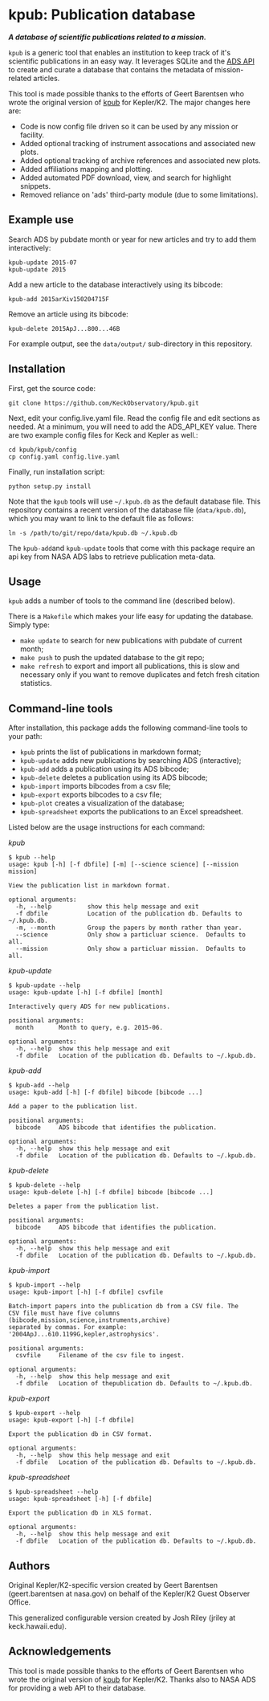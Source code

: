 # kpub: Publication database

***A database of scientific publications related to a mission.***

`kpub` is a generic tool that enables an institution to keep track of it's scientific publications in an easy way. It leverages SQLite and the [ADS API](https://github.com/adsabs/adsabs-dev-api) to create and curate a database that contains the metadata of mission-related articles.

This tool is made possible thanks to the efforts of Geert Barentsen who wrote the original version of [kpub](https://github.com/KeplerGO/kpub) for Kepler/K2.  The major changes here are:

- Code is now config file driven so it can be used by any mission or facility.
- Added optional tracking of instrument assocations and associated new plots.
- Added optional tracking of archive references and associated new plots.
- Added affiliations mapping and plotting.
- Added automated PDF download, view, and search for highlight snippets.
- Removed reliance on 'ads' third-party module (due to some limitations).

## Example use

Search ADS by pubdate month or year for new articles and try to add them interactively:
```
kpub-update 2015-07
kpub-update 2015
```

Add a new article to the database interactively using its bibcode:
```
kpub-add 2015arXiv150204715F
```

Remove an article using its bibcode:
```
kpub-delete 2015ApJ...800...46B
```

For example output, see the `data/output/` sub-directory in this repository.

## Installation

First, get the source code:
```
git clone https://github.com/KeckObservatory/kpub.git
```

Next, edit your config.live.yaml file.  Read the config file and edit sections as needed.  At a minimum, you will need to add the ADS_API_KEY value.  There are two example config files for Keck and Kepler as well.:
```
cd kpub/kpub/config
cp config.yaml config.live.yaml
```

Finally, run installation script:
```
python setup.py install
```

Note that the `kpub` tools will use `~/.kpub.db` as the default database file. This repository contains a recent version of the database file (`data/kpub.db`), which you may want to link to the default file as follows:
```
ln -s /path/to/git/repo/data/kpub.db ~/.kpub.db
```

The `kpub-add`and `kpub-update` tools that come with this package require an api key from NASA ADS labs to retrieve publication meta-data.

## Usage

`kpub` adds a number of tools to the command line (described below).

There is a `Makefile` which makes your life easy for updating the database. 
Simply type:
* `make update` to search for new publications with pubdate of current month;
* `make push` to push the updated database to the git repo;
* `make refresh` to export and import all publications, this is slow and necessary only if you want to remove duplicates and fetch fresh citation statistics.

## Command-line tools

After installation, this package adds the following command-line tools to your path:
* `kpub` prints the list of publications in markdown format;
* `kpub-update` adds new publications by searching ADS (interactive);
* `kpub-add` adds a publication using its ADS bibcode;
* `kpub-delete` deletes a publication using its ADS bibcode;
* `kpub-import` imports bibcodes from a csv file;
* `kpub-export` exports bibcodes to a csv file;
* `kpub-plot` creates a visualization of the database;
* `kpub-spreadsheet` exports the publications to an Excel spreadsheet.

Listed below are the usage instructions for each command:

*kpub*
```
$ kpub --help
usage: kpub [-h] [-f dbfile] [-m] [--science science] [--mission mission]

View the publication list in markdown format.

optional arguments:
  -h, --help          show this help message and exit
  -f dbfile           Location of the publication db. Defaults to ~/.kpub.db.
  -m, --month         Group the papers by month rather than year.
  --science           Only show a particluar science.  Defaults to all.
  --mission           Only show a particluar mission.  Defaults to all.
```

*kpub-update*
```
$ kpub-update --help
usage: kpub-update [-h] [-f dbfile] [month]

Interactively query ADS for new publications.

positional arguments:
  month       Month to query, e.g. 2015-06.

optional arguments:
  -h, --help  show this help message and exit
  -f dbfile   Location of the publication db. Defaults to ~/.kpub.db.
```

*kpub-add*
```
$ kpub-add --help
usage: kpub-add [-h] [-f dbfile] bibcode [bibcode ...]

Add a paper to the publication list.

positional arguments:
  bibcode     ADS bibcode that identifies the publication.

optional arguments:
  -h, --help  show this help message and exit
  -f dbfile   Location of the publication db. Defaults to ~/.kpub.db.
```

*kpub-delete*
```
$ kpub-delete --help
usage: kpub-delete [-h] [-f dbfile] bibcode [bibcode ...]

Deletes a paper from the publication list.

positional arguments:
  bibcode     ADS bibcode that identifies the publication.

optional arguments:
  -h, --help  show this help message and exit
  -f dbfile   Location of the publication db. Defaults to ~/.kpub.db.
```

*kpub-import*
```
$ kpub-import --help 
usage: kpub-import [-h] [-f dbfile] csvfile

Batch-import papers into the publication db from a CSV file. The
CSV file must have five columns (bibcode,mission,science,instruments,archive) 
separated by commas. For example: '2004ApJ...610.1199G,kepler,astrophysics'.

positional arguments:
  csvfile     Filename of the csv file to ingest.

optional arguments:
  -h, --help  show this help message and exit
  -f dbfile   Location of thepublication db. Defaults to ~/.kpub.db.
```

*kpub-export*
```
$ kpub-export --help
usage: kpub-export [-h] [-f dbfile]

Export the publication db in CSV format.

optional arguments:
  -h, --help  show this help message and exit
  -f dbfile   Location of the publication db. Defaults to ~/.kpub.db.
```

*kpub-spreadsheet*
```
$ kpub-spreadsheet --help
usage: kpub-spreadsheet [-h] [-f dbfile]

Export the publication db in XLS format.

optional arguments:
  -h, --help  show this help message and exit
  -f dbfile   Location of the publication db. Defaults to ~/.kpub.db.
```

## Authors
Original Kepler/K2-specific version created by Geert Barentsen (geert.barentsen at nasa.gov)
on behalf of the Kepler/K2 Guest Observer Office.

This generalized configurable version created by Josh Riley (jriley at keck.hawaii.edu).


## Acknowledgements
This tool is made possible thanks to the efforts of Geert Barentsen who wrote the original version of [kpub](https://github.com/KeplerGO/kpub) for Kepler/K2.  Thanks also to NASA ADS for providing a web API to their database.

